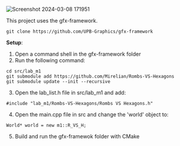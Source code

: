 
![Screenshot 2024-03-08 171951](https://github.com/Mirelian/Rombs-VS-Hexagons/assets/64906131/1b2bcd63-9e73-4de7-b01b-17a8a5c005ef)

This project uses the gfx-framework.
```
git clone https://github.com/UPB-Graphics/gfx-framework
```

**Setup**:

1.  Open a command shell in the gfx-framework folder
2.  Run the following command:
```
cd src/lab_m1
git submodule add https://github.com/Mirelian/Rombs-VS-Hexagons
git submodule update --init --recursive
```
3.  Open the lab_list.h file in src/lab_m1 and add:
```
#include "lab_m1/Rombs-VS-Hexagons/Rombs VS Hexagons.h"
```
4.  Open the main.cpp file in src and change the 'world' object to:
```
World* world = new m1::R_VS_H;
```
5. Build and run the gfx-framewok folder with CMake
